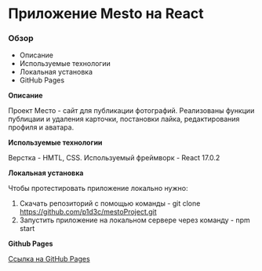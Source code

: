 # Приложение Mesto на React

### Обзор

* Описание
* Используемые технологии
* Локальная установка
* GitHub Pages

**Описание**

Проект Место - сайт для публикации фотографий.
Реализованы функции публицаии и удаления карточки, постановки лайка, редактирования профиля и аватара.

**Используемые технологии**

Верстка - HMTL, CSS.
Используемый фреймворк - React 17.0.2

**Локальная установка**

Чтобы протестировать приложение локально нужно:
1. Скачать репозиторий с помощью команды - git clone https://github.com/p1d3c/mestoProject.git
2. Запустить приложение на локальном сервере через команду - npm start

**Github Pages**

[Ссылка на GitHub Pages](https://p1d3c.github.io/mestoproject)
